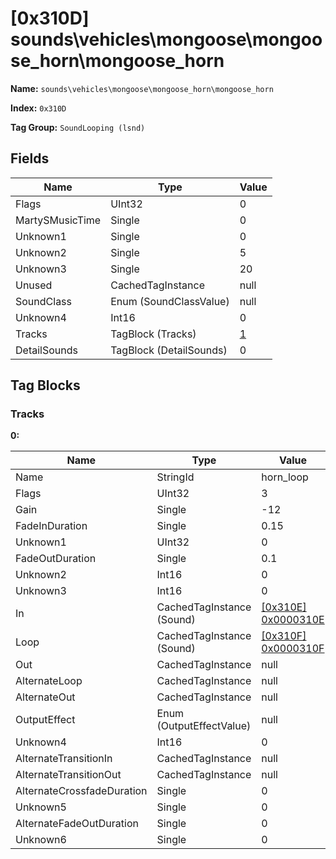 # [0x310D] sounds\vehicles\mongoose\mongoose_horn\mongoose_horn

**Name:** ```sounds\vehicles\mongoose\mongoose_horn\mongoose_horn```

**Index:** ```0x310D```

**Tag Group:** ```SoundLooping (lsnd)```

## Fields

Name	| Type	| Value
---	|---	|---	|
Flags	|UInt32	|0
MartySMusicTime	|Single	|0
Unknown1	|Single	|0
Unknown2	|Single	|5
Unknown3	|Single	|20
Unused	|CachedTagInstance	|null
SoundClass	|Enum (SoundClassValue)	|null
Unknown4	|Int16	|0
Tracks	|TagBlock (Tracks)	|[1](#tracks)
DetailSounds	|TagBlock (DetailSounds)	|0


## Tag Blocks

### Tracks

**0:**

Name	| Type	| Value
---	|---	|---	|
Name	|StringId	|horn_loop
Flags	|UInt32	|3
Gain	|Single	|-12
FadeInDuration	|Single	|0.15
Unknown1	|UInt32	|0
FadeOutDuration	|Single	|0.1
Unknown2	|Int16	|0
Unknown3	|Int16	|0
In	|CachedTagInstance (Sound)	|[[0x310E] 0x0000310E](../Sound/310E.md)
Loop	|CachedTagInstance (Sound)	|[[0x310F] 0x0000310F](../Sound/310F.md)
Out	|CachedTagInstance	|null
AlternateLoop	|CachedTagInstance	|null
AlternateOut	|CachedTagInstance	|null
OutputEffect	|Enum (OutputEffectValue)	|null
Unknown4	|Int16	|0
AlternateTransitionIn	|CachedTagInstance	|null
AlternateTransitionOut	|CachedTagInstance	|null
AlternateCrossfadeDuration	|Single	|0
Unknown5	|Single	|0
AlternateFadeOutDuration	|Single	|0
Unknown6	|Single	|0


